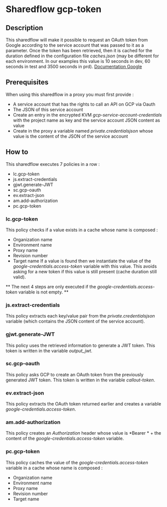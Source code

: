 # Sharedflow gcp-token

## Description

This sharedflow will make it possible to request an OAuth token from Google according to the service account that was passed to it as a parameter.
Once the token has been retrieved, then it is cached for the duration defined in the configuration file _caches.json_ (may be different for each environment. In our examples this value is 10 seconds in dev, 60 seconds in test and 3500 seconds in prd).
[Documentation Google](https://developers.google.com/identity/protocols/oauth2/service-account)

## Prerequisites
When using this sharedflow in a proxy you must first provide :

- A service account that has the rights to call an API on GCP via Oauth
- The JSON of this service account
- Create an entry in the encrypted KVM *gcp-service-account-credentials* with the project name as key and the service account JSON content as value
- Create in the proxy a variable named *private.credentialsjson* whose value is the content of the JSON of the service account

## How to

This sharedflow executes 7 policies in a row :
- lc.gcp-token
- js.extract-credentials
- gjwt.generate-JWT
- sc.gcp-oauth
- ev.extract-json
- am.add-authorization
- pc.gcp-token

### lc.gcp-token

This policy checks if a value exists in a cache whose name is composed :
- Organization name
- Environment name
- Proxy name
- Revision number
- Target name
If a value is found then we instantiate the value of the _google-credentials.access-token_ variable with this value.
This avoids asking for a new token if this value is still present (cache duration still valid).

** The next 4 steps are only executed if the _google-credentials.access-token_ variable is not empty. **

### js.extract-credentials

This policy extracts each key/value pair from the *private.credentialsjson* variable (which contains the JSON content of the service account).

### gjwt.generate-JWT

This policy uses the retrieved information to generate a JWT token. This token is written in the variable *output_jwt*.

### sc.gcp-oauth

This policy asks GCP to create an OAuth token from the previously generated JWT token. This token is written in the variable *callout-token*.

### ev.extract-json

This policy extracts the OAuth token returned earlier and creates a variable *google-credentials.access-token*.

### am.add-authorization

This policy creates an *Authorization* header whose value is *Bearer * + the content of the _google-credentials.access-token_ variable.

### pc.gcp-token

This policy caches the value of the _google-credentials.access-token_ variable in a cache whose name is composed :
- Organization name
- Environment name
- Proxy name
- Revision number
- Target name